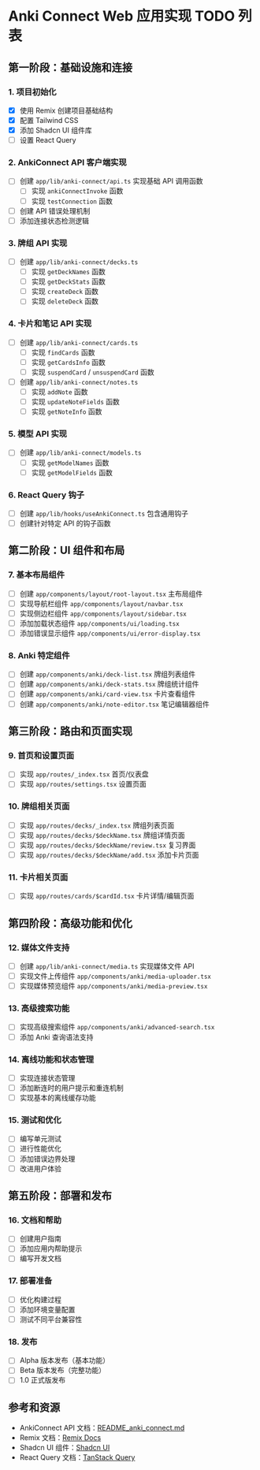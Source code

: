 # Anki Connect Web 应用实现 TODO 列表

## 第一阶段：基础设施和连接

### 1. 项目初始化 
- [x] 使用 Remix 创建项目基础结构
- [x] 配置 Tailwind CSS
- [x] 添加 Shadcn UI 组件库
- [ ] 设置 React Query

### 2. AnkiConnect API 客户端实现
- [ ] 创建 `app/lib/anki-connect/api.ts` 实现基础 API 调用函数
  - [ ] 实现 `ankiConnectInvoke` 函数
  - [ ] 实现 `testConnection` 函数
- [ ] 创建 API 错误处理机制
- [ ] 添加连接状态检测逻辑

### 3. 牌组 API 实现
- [ ] 创建 `app/lib/anki-connect/decks.ts`
  - [ ] 实现 `getDeckNames` 函数
  - [ ] 实现 `getDeckStats` 函数 
  - [ ] 实现 `createDeck` 函数
  - [ ] 实现 `deleteDeck` 函数

### 4. 卡片和笔记 API 实现
- [ ] 创建 `app/lib/anki-connect/cards.ts`
  - [ ] 实现 `findCards` 函数
  - [ ] 实现 `getCardsInfo` 函数
  - [ ] 实现 `suspendCard` / `unsuspendCard` 函数
- [ ] 创建 `app/lib/anki-connect/notes.ts`
  - [ ] 实现 `addNote` 函数
  - [ ] 实现 `updateNoteFields` 函数
  - [ ] 实现 `getNoteInfo` 函数

### 5. 模型 API 实现
- [ ] 创建 `app/lib/anki-connect/models.ts`
  - [ ] 实现 `getModelNames` 函数
  - [ ] 实现 `getModelFields` 函数

### 6. React Query 钩子
- [ ] 创建 `app/lib/hooks/useAnkiConnect.ts` 包含通用钩子
- [ ] 创建针对特定 API 的钩子函数

## 第二阶段：UI 组件和布局

### 7. 基本布局组件
- [ ] 创建 `app/components/layout/root-layout.tsx` 主布局组件
- [ ] 实现导航栏组件 `app/components/layout/navbar.tsx`
- [ ] 实现侧边栏组件 `app/components/layout/sidebar.tsx`
- [ ] 添加加载状态组件 `app/components/ui/loading.tsx`
- [ ] 添加错误显示组件 `app/components/ui/error-display.tsx`

### 8. Anki 特定组件
- [ ] 创建 `app/components/anki/deck-list.tsx` 牌组列表组件
- [ ] 创建 `app/components/anki/deck-stats.tsx` 牌组统计组件
- [ ] 创建 `app/components/anki/card-view.tsx` 卡片查看组件
- [ ] 创建 `app/components/anki/note-editor.tsx` 笔记编辑器组件

## 第三阶段：路由和页面实现

### 9. 首页和设置页面
- [ ] 实现 `app/routes/_index.tsx` 首页/仪表盘
- [ ] 实现 `app/routes/settings.tsx` 设置页面

### 10. 牌组相关页面
- [ ] 实现 `app/routes/decks/_index.tsx` 牌组列表页面
- [ ] 实现 `app/routes/decks/$deckName.tsx` 牌组详情页面
- [ ] 实现 `app/routes/decks/$deckName/review.tsx` 复习界面
- [ ] 实现 `app/routes/decks/$deckName/add.tsx` 添加卡片页面

### 11. 卡片相关页面
- [ ] 实现 `app/routes/cards/$cardId.tsx` 卡片详情/编辑页面

## 第四阶段：高级功能和优化

### 12. 媒体文件支持
- [ ] 创建 `app/lib/anki-connect/media.ts` 实现媒体文件 API
- [ ] 实现文件上传组件 `app/components/anki/media-uploader.tsx`
- [ ] 实现媒体预览组件 `app/components/anki/media-preview.tsx`

### 13. 高级搜索功能
- [ ] 实现高级搜索组件 `app/components/anki/advanced-search.tsx`
- [ ] 添加 Anki 查询语法支持

### 14. 离线功能和状态管理
- [ ] 实现连接状态管理
- [ ] 添加断连时的用户提示和重连机制
- [ ] 实现基本的离线缓存功能

### 15. 测试和优化
- [ ] 编写单元测试
- [ ] 进行性能优化
- [ ] 添加错误边界处理
- [ ] 改进用户体验

## 第五阶段：部署和发布

### 16. 文档和帮助
- [ ] 创建用户指南
- [ ] 添加应用内帮助提示
- [ ] 编写开发文档

### 17. 部署准备
- [ ] 优化构建过程
- [ ] 添加环境变量配置
- [ ] 测试不同平台兼容性

### 18. 发布
- [ ] Alpha 版本发布（基本功能）
- [ ] Beta 版本发布（完整功能）
- [ ] 1.0 正式版发布

## 参考和资源

- AnkiConnect API 文档：[README_anki_connect.md](https://foosoft.net/projects/anki-connect/)
- Remix 文档：[Remix Docs](https://remix.run/docs/en/main)
- Shadcn UI 组件：[Shadcn UI](https://ui.shadcn.com/)
- React Query 文档：[TanStack Query](https://tanstack.com/query/latest)

